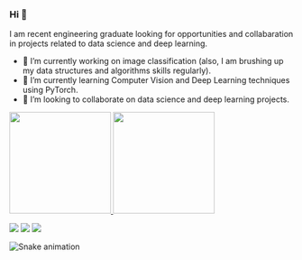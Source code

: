 ### Hi 👋
I am recent engineering graduate looking for opportunities and collabaration in projects related to data science and deep learning.
- 🔭 I’m currently working on image classification (also, I am brushing up my data structures and algorithms skills regularly).
- 🌱 I’m currently learning Computer Vision and Deep Learning techniques using PyTorch.
- 🤝 I’m looking to collaborate on data science and deep learning projects. 

<div>
<a href="https://github.com/brunarenno">
<img height="180em" src="https://github-readme-stats.vercel.app/api/top-langs/?username=brunarenno&layout=compact&langs_count=7&theme=dracula"/>
<img height="180em" src="https://github-readme-stats.vercel.app/api?username=brunarenno&show_icons=true&theme=dracula&include_all_commits=true&count_private=true"/>
</div>

[<img src="https://img.shields.io/badge/twitter-%231DA1F2.svg?&style=for-the-badge&logo=twitter&logoColor=white" />](https://twitter.com/brunarenno_) [<img src="https://img.shields.io/badge/linkedin-%230077B5.svg?&style=for-the-badge&logo=linkedin&logoColor=white" />](https://www.linkedin.com/in/brunarenno/) [<img src = "https://img.shields.io/badge/instagram-%23E4405F.svg?&style=for-the-badge&logo=instagram&logoColor=white">](https://www.instagram.com/bruna.renno/)
  
![Snake animation](https://github.com/seu-usuário-aqui/brunarenno/blob/output/github-contribution-grid-snake.svg)
